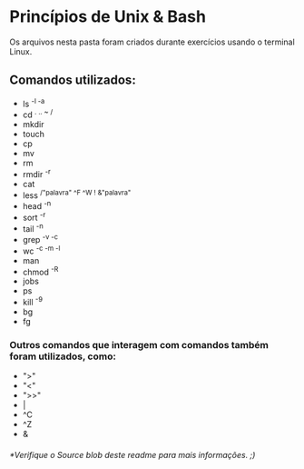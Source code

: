 # Princípios de Unix & Bash

Os arquivos nesta pasta foram criados durante exercícios usando o terminal Linux.

## Comandos utilizados:

- ls     <sup> -l -a</sup>                                <!--listar arquivos e diretorios-->
- cd     <sup>. .. ~ /</sup>                              <!--navegar por diretorios-->
- mkdir                                                   <!--criar diretorios-->
- touch                                                   <!--criar arquivos-->
- cp                                                      <!--copiar arquivos-->
- mv                                                      <!--mover e renomear arquivos-->
- rm                                                      <!--remover arquivos-->
- rmdir  <sup>-r</sup>                                    <!--remover diretorios-->
- cat                                                     <!--exibir arquivos e editar de forma simples-->
- less   <sup>/"palavra" ^F ^W ! &"palavra"</sup>         <!--exibir partes de um arquivo-->
- head   <sup>-n</sup>                                    <!--exibir as primeiras linhas de um arquivo-->
- sort   <sup>-r</sup>                                    <!--organizar o conteudo de um arquivo-->
- tail   <sup>-n</sup>                                    <!--exibir as ultimas linhas de um arquivo-->
- grep   <sup>-v -c</sup>                                 <!--procura por palavras em um arquivo-->
- wc     <sup>-c -m -l</sup>                              <!--conta linhas,caracteres e palavras em um arquivo-->
- man                                                     <!--exibe o manual de um comando-->
- chmod  <sup>-R</sup>                                    <!--edita as permições de um arquivo-->
- jobs                                                    <!--lista processos suspensos ou que estao em segundo plano-->
- ps                                                      <!--lista processos-->
- kill   <sup>-9</sup>                                    <!--encerra processos-->
- bg                                                      <!--retorna processo suspenso para o background-->
- fg                                                      <!--reotnra processo suspenso para o foreground-->

### Outros comandos que interagem com comandos também foram utilizados, como:

- ">"       <!--redireciona output para um arquivo-->
- "<"       <!--redireciona input de um arquivo-->
- ">>"      <!--anexa o output para um arquivo-->
- |         <!--"canaliza" o output de um comando para o outro-->
- ^C        <!--elimina trabalho em execução em primeiro plano-->
- ^Z        <!--suspende trabalho em execução em segundo plano-->
- &         <!--sinaliza um trabalho para ser executado em segundo plano-->

###### *Verifique o Source blob deste readme para mais informações. ;)
